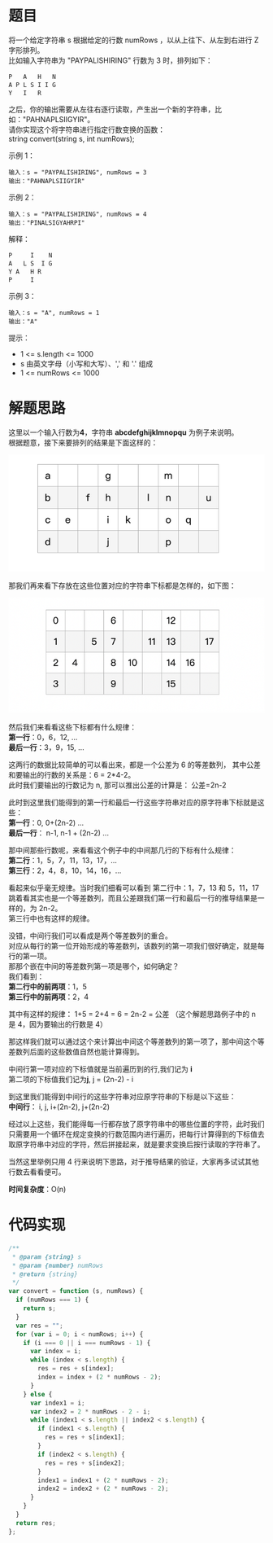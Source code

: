 # 题目

将一个给定字符串 s 根据给定的行数 numRows ，以从上往下、从左到右进行 Z 字形排列。  
比如输入字符串为 "PAYPALISHIRING" 行数为 3 时，排列如下：

```
P   A   H   N
A P L S I I G
Y   I   R
```

之后，你的输出需要从左往右逐行读取，产生出一个新的字符串，比如："PAHNAPLSIIGYIR"。  
请你实现这个将字符串进行指定行数变换的函数：  
string convert(string s, int numRows);

示例 1：

```
输入：s = "PAYPALISHIRING", numRows = 3
输出："PAHNAPLSIIGYIR"
```

示例 2：

```
输入：s = "PAYPALISHIRING", numRows = 4
输出："PINALSIGYAHRPI"
```

解释：

```
P     I    N
A   L S  I G
Y A   H R
P     I
```

示例 3：

```
输入：s = "A", numRows = 1
输出："A"
```

提示：

- 1 <= s.length <= 1000
- s 由英文字母（小写和大写）、',' 和 '.' 组成
- 1 <= numRows <= 1000

# 解题思路

这里以一个输入行数为**4**，字符串 **abcdefghijklmnopqu** 为例子来说明。  
根据题意，接下来要排列的结果是下面这样的：

![z字形变换](./image/z字形变换.png)

那我们再来看下存放在这些位置对应的字符串下标都是怎样的，如下图：

![z字形变换-1](./image/z字形变换-1.png)

然后我们来看看这些下标都有什么规律：  
**第一行**：0，6，12, ...  
**最后一行**：3，9，15, ...

这两行的数据比较简单的可以看出来，都是一个公差为 6 的等差数列， 其中公差和要输出的行数的关系是：6 = 2\*4-2。  
此时我们要输出的行数记为 n, 那可以推出公差的计算是： 公差=2n-2

此时到这里我们能得到的第一行和最后一行这些字符串对应的原字符串下标就是这些：  
**第一行**：0, 0+(2n-2) ...  
**最后一行**： n-1, n-1 + (2n-2) ...

那中间那些行数呢，来看看这个例子中的中间那几行的下标有什么规律：  
**第二行**：1，5，7，11，13，17，...  
**第三行**：2，4，8，10，14，16，...

看起来似乎毫无规律。当时我们细看可以看到
第二行中：1，7，13 和 5，11，17 跳着看其实也是一个等差数列，而且公差跟我们第一行和最后一行的推导结果是一样的，为 2n-2。  
第三行中也有这样的规律。

没错，中间行我们可以看成是两个等差数列的重合。  
对应从每行的第一位开始形成的等差数列，该数列的第一项我们很好确定，就是每行的第一项。  
那那个嵌在中间的等差数列第一项是哪个，如何确定？  
我们看到：  
**第二行中的前两项**：1，5  
**第三行中的前两项**：2，4

其中有这样的规律：
1+5 = 2+4 = 6 = 2n-2 = 公差 （这个解题思路例子中的 n 是 4，因为要输出的行数是 4）

那这样我们就可以通过这个来计算出中间这个等差数列的第一项了，那中间这个等差数列后面的这些数值自然也能计算得到。

中间行第一项对应的下标值就是当前遍历到的行,我们记为 **i**  
第二项的下标值我们记为**j**, j = (2n-2) - i

到这里我们能得到中间行的这些字符串对应原字符串的下标是以下这些：  
**中间行**： i, j, i+(2n-2), j+(2n-2)

经过以上这些，我们能得每一行都存放了原字符串中的哪些位置的字符，此时我们只需要用一个循环在规定变换的行数范围内进行遍历，把每行计算得到的下标值去取原字符串中对应的字符，然后拼接起来，就是要求变换后按行读取的字符串了。

当然这里举例只用 4 行来说明下思路，对于推导结果的验证，大家再多试试其他行数去看看便可。

**时间复杂度**：O(n)

# 代码实现

```javascript
/**
 * @param {string} s
 * @param {number} numRows
 * @return {string}
 */
var convert = function (s, numRows) {
  if (numRows === 1) {
    return s;
  }
  var res = "";
  for (var i = 0; i < numRows; i++) {
    if (i === 0 || i === numRows - 1) {
      var index = i;
      while (index < s.length) {
        res = res + s[index];
        index = index + (2 * numRows - 2);
      }
    } else {
      var index1 = i;
      var index2 = 2 * numRows - 2 - i;
      while (index1 < s.length || index2 < s.length) {
        if (index1 < s.length) {
          res = res + s[index1];
        }
        if (index2 < s.length) {
          res = res + s[index2];
        }
        index1 = index1 + (2 * numRows - 2);
        index2 = index2 + (2 * numRows - 2);
      }
    }
  }
  return res;
};
```
